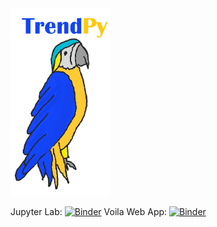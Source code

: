 <img src="figures/logo.jpg"  height="300"  />

Jupyter Lab: [![Binder](https://mybinder.org/badge_logo.svg)](https://mybinder.org/v2/gh/zolabar/trendPy/HEAD)
Voila Web App: [![Binder](https://mybinder.org/badge_logo.svg)](https://mybinder.org/v2/gh/zolabar/trendPy/main?urlpath=voila%2Frender%2F/TrendPy_Webapp.ipynb)


